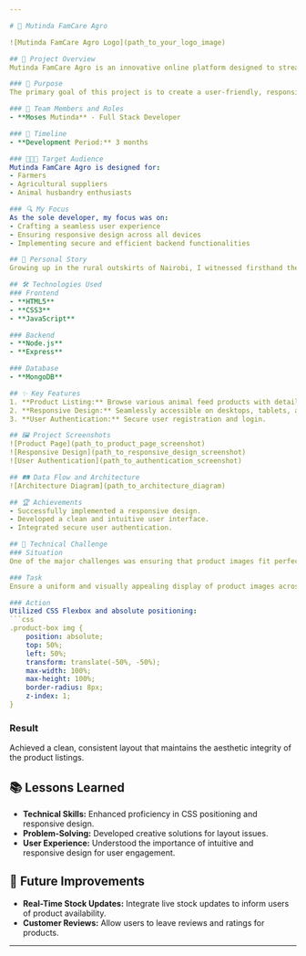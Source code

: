 ```yaml
---

# 🌾 Mutinda FamCare Agro

![Mutinda FamCare Agro Logo](path_to_your_logo_image)

## 🚀 Project Overview
Mutinda FamCare Agro is an innovative online platform designed to streamline the process of purchasing farm products, specifically animal feeds. Our mission is to support farmers by providing easy access to high-quality feeds, ultimately enhancing agricultural productivity.

### 🎯 Purpose
The primary goal of this project is to create a user-friendly, responsive web application where farmers and agricultural suppliers can effortlessly browse, select, and purchase a wide range of animal feeds.

### 👥 Team Members and Roles
- **Moses Mutinda** - Full Stack Developer

### 📅 Timeline
- **Development Period:** 3 months

### 🧑‍🤝‍🧑 Target Audience
Mutinda FamCare Agro is designed for:
- Farmers
- Agricultural suppliers
- Animal husbandry enthusiasts

### 🔍 My Focus
As the sole developer, my focus was on:
- Crafting a seamless user experience
- Ensuring responsive design across all devices
- Implementing secure and efficient backend functionalities

## 🌟 Personal Story
Growing up in the rural outskirts of Nairobi, I witnessed firsthand the challenges my parents, small-scale farmers, faced in accessing quality animal feeds. This project is my way of giving back to the farming community that shaped my early years. I aim to make quality feeds more accessible, ensuring farmers can thrive without the burdens my family once endured.

## 🛠️ Technologies Used
### Frontend
- **HTML5**
- **CSS3**
- **JavaScript**

### Backend
- **Node.js**
- **Express**

### Database
- **MongoDB**

## ✨ Key Features
1. **Product Listing:** Browse various animal feed products with detailed descriptions and images.
2. **Responsive Design:** Seamlessly accessible on desktops, tablets, and mobile devices.
3. **User Authentication:** Secure user registration and login.

## 🖼️ Project Screenshots
![Product Page](path_to_product_page_screenshot)
![Responsive Design](path_to_responsive_design_screenshot)
![User Authentication](path_to_authentication_screenshot)

## 🛤️ Data Flow and Architecture
![Architecture Diagram](path_to_architecture_diagram)

## 🏆 Achievements
- Successfully implemented a responsive design.
- Developed a clean and intuitive user interface.
- Integrated secure user authentication.

## 🚧 Technical Challenge
### Situation
One of the major challenges was ensuring that product images fit perfectly within their designated boxes without disrupting the layout.

### Task
Ensure a uniform and visually appealing display of product images across all devices.

### Action
Utilized CSS Flexbox and absolute positioning:
```css
.product-box img {
    position: absolute;
    top: 50%;
    left: 50%;
    transform: translate(-50%, -50%);
    max-width: 100%;
    max-height: 100%;
    border-radius: 8px;
    z-index: 1;
}
```

### Result
Achieved a clean, consistent layout that maintains the aesthetic integrity of the product listings.

## 📚 Lessons Learned
- **Technical Skills:** Enhanced proficiency in CSS positioning and responsive design.
- **Problem-Solving:** Developed creative solutions for layout issues.
- **User Experience:** Understood the importance of intuitive and responsive design for user engagement.

## 🔮 Future Improvements
- **Real-Time Stock Updates:** Integrate live stock updates to inform users of product availability.
- **Customer Reviews:** Allow users to leave reviews and ratings for products.


---
```



